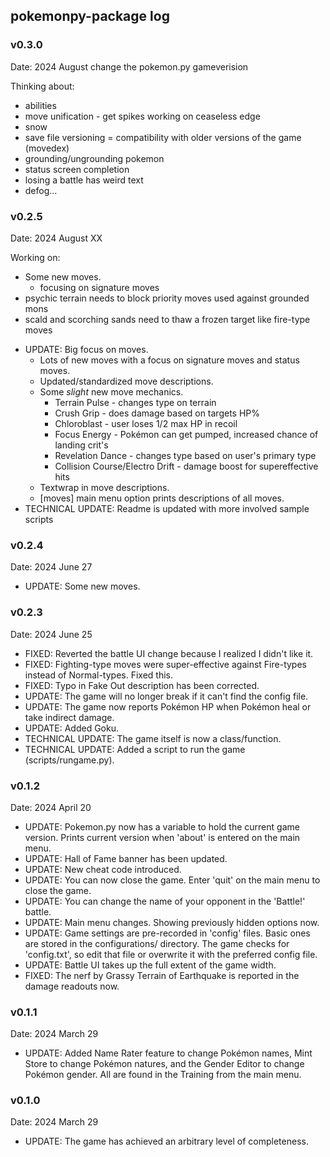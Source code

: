 ## pokemonpy-package log

### v0.3.0
Date: 2024 August change the pokemon.py gameverision

Thinking about:
- abilities
- move unification - get spikes working on ceaseless edge
- snow
- save file versioning = compatibility with older versions of the game (movedex)
- grounding/ungrounding pokemon
- status screen completion
- losing a battle has weird text
- defog...

### v0.2.5
Date: 2024 August XX

Working on:
- Some new moves.
	- focusing on signature moves
- psychic terrain needs to block priority moves used against grounded mons
- scald and scorching sands need to thaw a frozen target like fire-type moves

* UPDATE: Big focus on moves.
	* Lots of new moves with a focus on signature moves and status moves.
	* Updated/standardized move descriptions.
	* Some _slight_ new move mechanics.
		* Terrain Pulse - changes type on terrain
		* Crush Grip - does damage based on targets HP%
		* Chloroblast - user loses 1/2 max HP in recoil
		* Focus Energy - Pokémon can get pumped, increased chance of landing crit's 
		* Revelation Dance - changes type based on user's primary type
		* Collision Course/Electro Drift - damage boost for supereffective hits
	* Textwrap in move descriptions.
	* [moves] main menu option prints descriptions of all moves.
* TECHNICAL UPDATE: Readme is updated with more involved sample scripts

### v0.2.4
Date: 2024 June 27
* UPDATE: Some new moves.

### v0.2.3
Date: 2024 June 25
* FIXED: Reverted the battle UI change because I realized I didn't like it.
* FIXED: Fighting-type moves were super-effective against Fire-types instead of Normal-types. Fixed this.
* FIXED: Typo in Fake Out description has been corrected.
* UPDATE: The game will no longer break if it can't find the config file.
* UPDATE: The game now reports Pokémon HP when Pokémon heal or take indirect damage.
* UPDATE: Added Goku.
* TECHNICAL UPDATE: The game itself is now a class/function. 
* TECHNICAL UPDATE: Added a script to run the game (scripts/rungame.py). 

### v0.1.2
Date: 2024 April 20
* UPDATE: Pokemon.py now has a variable to hold the current game version. Prints current version when 'about' is entered on the main menu.
* UPDATE: Hall of Fame banner has been updated.
* UPDATE: New cheat code introduced.
* UPDATE: You can now close the game. Enter 'quit' on the main menu to close the game.
* UPDATE: You can change the name of your opponent in the 'Battle!' battle.
* UPDATE: Main menu changes. Showing previously hidden options now.
* UPDATE: Game settings are pre-recorded in 'config' files. Basic ones are stored in the configurations/ directory.
The game checks for 'config.txt', so edit that file or overwrite it with the preferred config file.
* UPDATE: Battle UI takes up the full extent of the game width.
* FIXED: The nerf by Grassy Terrain of Earthquake is reported in the damage readouts now.

### v0.1.1
Date: 2024 March 29
* UPDATE: Added Name Rater feature to change Pokémon names, Mint Store to
  change Pokémon natures, and the Gender Editor to change Pokémon gender.
  All are found in the Training from the main menu.

### v0.1.0
Date: 2024 March 29
* UPDATE: The game has achieved an arbitrary level of completeness.


